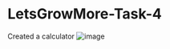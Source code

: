 # LetsGrowMore-Task-4
Created a calculator 
![image](https://user-images.githubusercontent.com/105961146/221400683-7d762e4b-2a3f-48b4-aea7-aa90569df097.png)
